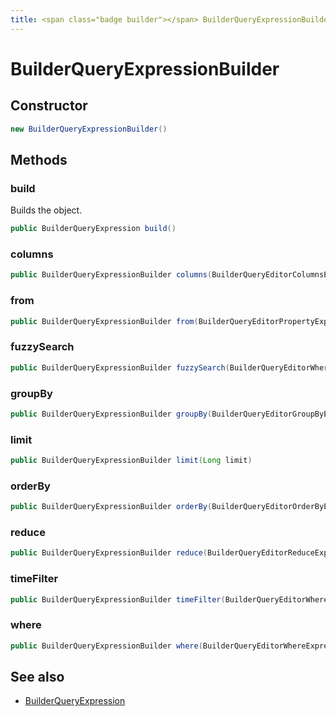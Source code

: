```yaml
---
title: <span class="badge builder"></span> BuilderQueryExpressionBuilder
---
```

# <span class="badge builder"></span> BuilderQueryExpressionBuilder

## Constructor

```java
new BuilderQueryExpressionBuilder()
```
## Methods

### <span class="badge object-method"></span> build

Builds the object.

```java
public BuilderQueryExpression build()
```

### <span class="badge object-method"></span> columns

```java
public BuilderQueryExpressionBuilder columns(BuilderQueryEditorColumnsExpression columns)
```

### <span class="badge object-method"></span> from

```java
public BuilderQueryExpressionBuilder from(BuilderQueryEditorPropertyExpression from)
```

### <span class="badge object-method"></span> fuzzySearch

```java
public BuilderQueryExpressionBuilder fuzzySearch(BuilderQueryEditorWhereExpressionArray fuzzySearch)
```

### <span class="badge object-method"></span> groupBy

```java
public BuilderQueryExpressionBuilder groupBy(BuilderQueryEditorGroupByExpressionArray groupBy)
```

### <span class="badge object-method"></span> limit

```java
public BuilderQueryExpressionBuilder limit(Long limit)
```

### <span class="badge object-method"></span> orderBy

```java
public BuilderQueryExpressionBuilder orderBy(BuilderQueryEditorOrderByExpressionArray orderBy)
```

### <span class="badge object-method"></span> reduce

```java
public BuilderQueryExpressionBuilder reduce(BuilderQueryEditorReduceExpressionArray reduce)
```

### <span class="badge object-method"></span> timeFilter

```java
public BuilderQueryExpressionBuilder timeFilter(BuilderQueryEditorWhereExpressionArray timeFilter)
```

### <span class="badge object-method"></span> where

```java
public BuilderQueryExpressionBuilder where(BuilderQueryEditorWhereExpressionArray where)
```

## See also

 * <span class="badge object-type-class"></span> [BuilderQueryExpression](./object-BuilderQueryExpression.md)
